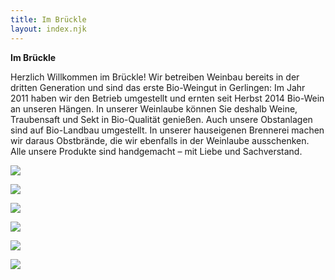 ```yaml
---
title: Im Brückle
layout: index.njk
---
```

**Im Brückle**

Herzlich Willkommen im Brückle! Wir betreiben Weinbau bereits in der dritten Generation und sind das erste Bio-Weingut in Gerlingen: Im Jahr 2011 haben wir den Betrieb umgestellt und ernten seit Herbst 2014 Bio-Wein an unseren Hängen. In unserer Weinlaube können Sie deshalb Weine, Traubensaft und Sekt in Bio-Qualität genießen. Auch unsere Obstanlagen sind auf Bio-Landbau umgestellt. In unserer hauseigenen Brennerei machen wir daraus Obstbrände, die wir ebenfalls in der Weinlaube ausschenken. Alle unsere Produkte sind handgemacht – mit Liebe und Sachverstand. [](www.robertaantinolfi.com)

![](/assets/img/1224.jpg)

![](/assets/img/whatsapp-image-2024-10-13-at-12.17.16-3-.jpeg)

![](/assets/img/whatsapp-image-2024-10-13-at-12.17.16-2-.jpeg)

![](/assets/img/whatsapp-image-2024-10-13-at-12.17.16-1-.jpeg)

![](/assets/img/whatsapp-image-2024-10-13-at-12.17.16.jpeg)

![](/assets/img/whatsapp-image-2024-10-13-at-12.04.11.jpeg)
